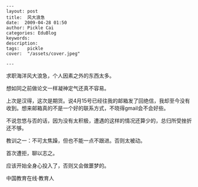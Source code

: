 
    ---
    layout: post  
    title:  风大浪急  
    date:  2009-04-28 01:50  
    author: Pickle Cai  
    categories: EduBlog  
    keywords: 
    description:   
    tags:	pickle   
    cover:  "/assets/cover.jpeg"  

    ---  
    
求职海洋风大浪急，个人因素之外的东西太多。



想如同之前做论文一样凝神定气还真不容易。



上次是汉得，这次是期货。说4月15号已经往我的邮箱发了回绝信，我却至今没有收到。想来邮箱真的不是一个好的联系方式，不晓得gmail会不会好些。



不说忽悠与否的话，因为没有太积极，遭遇的这样的情况还算少的，总归所受挫折还不够。



教训之一：不可太焦躁，但也不能一点不跟进。否则太被动。



首次遭拒，聊以志之。



应该开始全身心投入了，否则又会做噩梦的。

		

		    
 中国教育在线·教育人

